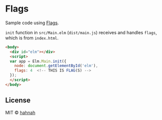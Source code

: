 # Flags

Sample code using [Flags](https://guide.elm-lang.org/interop/flags.html).

`init` function in `src/Main.elm` (`dist/main.js`) receives and handles `flags`, which is from `index.html`.

```html
<body>
  <div id="elm"></div>
  <script>
  var app = Elm.Main.init({
    node: document.getElementById('elm'),
    flags: 4  <!-- THIS IS FLAG(S) -->
  });
  </script>
</body>
```

## License

MIT © [hahnah](https://superhahnah.com)